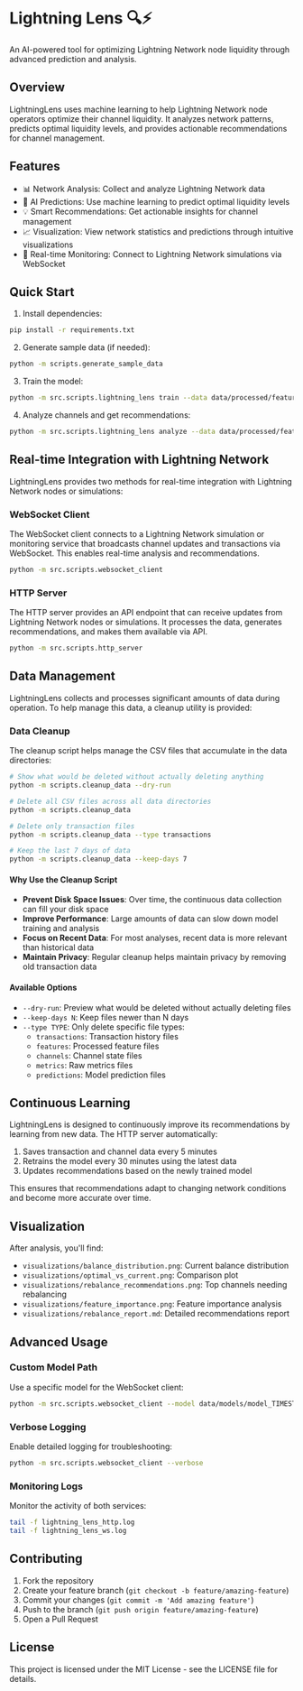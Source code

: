 # Lightning Lens 🔍⚡

An AI-powered tool for optimizing Lightning Network node liquidity through advanced prediction and analysis.

## Overview

LightningLens uses machine learning to help Lightning Network node operators optimize their channel liquidity. It analyzes network patterns, predicts optimal liquidity levels, and provides actionable recommendations for channel management.

## Features

- 📊 Network Analysis: Collect and analyze Lightning Network data
- 🤖 AI Predictions: Use machine learning to predict optimal liquidity levels
- 💡 Smart Recommendations: Get actionable insights for channel management
- 📈 Visualization: View network statistics and predictions through intuitive visualizations
- 🔄 Real-time Monitoring: Connect to Lightning Network simulations via WebSocket

## Quick Start

1. Install dependencies:

```bash
pip install -r requirements.txt
```

2. Generate sample data (if needed):

```bash
python -m scripts.generate_sample_data
```

3. Train the model:

```bash
python -m src.scripts.lightning_lens train --data data/processed/features.csv
```

4. Analyze channels and get recommendations:

```bash
python -m src.scripts.lightning_lens analyze --data data/processed/features_new.csv
```

## Real-time Integration with Lightning Network

LightningLens provides two methods for real-time integration with Lightning Network nodes or simulations:

### WebSocket Client

The WebSocket client connects to a Lightning Network simulation or monitoring service that broadcasts channel updates and transactions via WebSocket. This enables real-time analysis and recommendations.

```bash
python -m src.scripts.websocket_client
```

### HTTP Server

The HTTP server provides an API endpoint that can receive updates from Lightning Network nodes or simulations. It processes the data, generates recommendations, and makes them available via API.

```bash
python -m src.scripts.http_server
```

## Data Management

LightningLens collects and processes significant amounts of data during operation. To help manage this data, a cleanup utility is provided:

### Data Cleanup

The cleanup script helps manage the CSV files that accumulate in the data directories:

```bash
# Show what would be deleted without actually deleting anything
python -m scripts.cleanup_data --dry-run

# Delete all CSV files across all data directories
python -m scripts.cleanup_data

# Delete only transaction files
python -m scripts.cleanup_data --type transactions

# Keep the last 7 days of data
python -m scripts.cleanup_data --keep-days 7
```

#### Why Use the Cleanup Script

- **Prevent Disk Space Issues**: Over time, the continuous data collection can fill your disk space
- **Improve Performance**: Large amounts of data can slow down model training and analysis
- **Focus on Recent Data**: For most analyses, recent data is more relevant than historical data
- **Maintain Privacy**: Regular cleanup helps maintain privacy by removing old transaction data

#### Available Options

- `--dry-run`: Preview what would be deleted without actually deleting files
- `--keep-days N`: Keep files newer than N days
- `--type TYPE`: Only delete specific file types:
  - `transactions`: Transaction history files
  - `features`: Processed feature files
  - `channels`: Channel state files
  - `metrics`: Raw metrics files
  - `predictions`: Model prediction files

## Continuous Learning

LightningLens is designed to continuously improve its recommendations by learning from new data. The HTTP server automatically:

1. Saves transaction and channel data every 5 minutes
2. Retrains the model every 30 minutes using the latest data
3. Updates recommendations based on the newly trained model

This ensures that recommendations adapt to changing network conditions and become more accurate over time.

## Visualization

After analysis, you'll find:

- `visualizations/balance_distribution.png`: Current balance distribution
- `visualizations/optimal_vs_current.png`: Comparison plot
- `visualizations/rebalance_recommendations.png`: Top channels needing rebalancing
- `visualizations/feature_importance.png`: Feature importance analysis
- `visualizations/rebalance_report.md`: Detailed recommendations report

## Advanced Usage

### Custom Model Path

Use a specific model for the WebSocket client:

```bash
python -m src.scripts.websocket_client --model data/models/model_TIMESTAMP.pkl
```

### Verbose Logging

Enable detailed logging for troubleshooting:

```bash
python -m src.scripts.websocket_client --verbose
```

### Monitoring Logs

Monitor the activity of both services:

```bash
tail -f lightning_lens_http.log
tail -f lightning_lens_ws.log
```

## Contributing

1. Fork the repository
2. Create your feature branch (`git checkout -b feature/amazing-feature`)
3. Commit your changes (`git commit -m 'Add amazing feature'`)
4. Push to the branch (`git push origin feature/amazing-feature`)
5. Open a Pull Request

## License

This project is licensed under the MIT License - see the LICENSE file for details.
